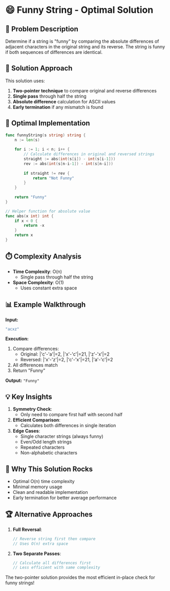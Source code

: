 # 😄 Funny String - Optimal Solution

## 🎯 Problem Description
Determine if a string is "funny" by comparing the absolute differences of adjacent characters in the original string and its reverse. The string is funny if both sequences of differences are identical.

## 🧠 Solution Approach
This solution uses:
1. **Two-pointer technique** to compare original and reverse differences
2. **Single pass** through half the string
3. **Absolute difference** calculation for ASCII values
4. **Early termination** if any mismatch is found

## 🚀 Optimal Implementation
```go
func funnyString(s string) string {
    n := len(s)
    
    for i := 1; i < n; i++ {
        // Calculate differences in original and reversed strings
        straight := abs(int(s[i]) - int(s[i-1]))
        rev := abs(int(s[n-i-1]) - int(s[n-i]))
        
        if straight != rev {
            return "Not Funny"
        }
    }
    
    return "Funny"
}

// Helper function for absolute value
func abs(x int) int {
    if x < 0 {
        return -x
    }
    return x
}
```

## ⏱️ Complexity Analysis
- **Time Complexity**: O(n)
  - Single pass through half the string
- **Space Complexity**: O(1)
  - Uses constant extra space

## 📊 Example Walkthrough
**Input:**
```go
"acxz"
```

**Execution:**
1. Compare differences:
   - Original: |'c'-'a'|=2, |'x'-'c'|=21, |'z'-'x'|=2
   - Reversed: |'x'-'z'|=2, |'c'-'x'|=21, |'a'-'c'|=2
2. All differences match
3. Return "Funny"

**Output:** `"Funny"`

## 💡 Key Insights
1. **Symmetry Check**:
   - Only need to compare first half with second half
2. **Efficient Comparison**:
   - Calculates both differences in single iteration
3. **Edge Cases**:
   - Single character strings (always funny)
   - Even/Odd length strings
   - Repeated characters
   - Non-alphabetic characters

## 🌟 Why This Solution Rocks
- Optimal O(n) time complexity
- Minimal memory usage
- Clean and readable implementation
- Early termination for better average performance

## 🏆 Alternative Approaches
1. **Full Reversal**:
   ```go
   // Reverse string first then compare
   // Uses O(n) extra space
   ```
2. **Two Separate Passes**:
   ```go
   // Calculate all differences first
   // Less efficient with same complexity
   ```

The two-pointer solution provides the most efficient in-place check for funny strings!